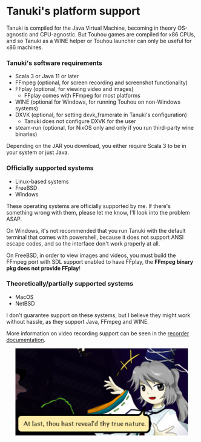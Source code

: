 # Tanuki's platform support

Tanuki is compiled for the Java Virtual Machine, becoming in theory OS-agnostic and CPU-agnostic. But Touhou games are compiled for x86 CPUs, and so Tanuki as a WINE helper or Touhou launcher can only be useful for x86 machines.

### Tanuki's software requirements

* Scala 3 or Java 11 or later
* FFmpeg (optional, for screen recording and screenshot functionality)
* FFplay (optional, for viewing video and images)
  * FFplay comes with FFmpeg for most platforms
* WINE (optional for Windows, for running Touhou on non-Windows systems)
* DXVK (optional, for setting dxvk_framerate in Tanuki's configuration)
  * Tanuki does not configure DXVK for the user
* steam-run (optional, for NixOS only and only if you run third-party wine binaries)

Depending on the JAR you download, you either require Scala 3 to be in your system or just Java.

### Officially supported systems
* Linux-based systems
* FreeBSD
* Windows

These operating systems are officially supported by me. If there's something wrong with them, please let me know, I'll look into the problem ASAP.

On Windows, it's not recommended that you run Tanuki with the default terminal that comes with powershell, because it does not support ANSI escape codes, and so the interface don't work properly at all.

On FreeBSD, in order to view images and videos, you must build the FFmpeg port with SDL support enabled to have FFplay, the **FFmpeg binary pkg does not provide FFplay**!

### Theoretically/partially supported systems
* MacOS
* NetBSD

I don't guarantee support on these systems, but I believe they might work without hassle, as they support Java, FFmpeg and WINE.

More information on video recording support can be seen in the [recorder documentation](recorder.md).

<p align="center">
<img src="../images/futo.png" height="230"/>
</p>
